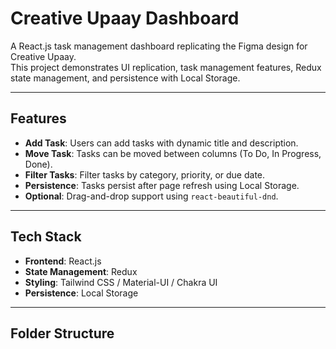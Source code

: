 # Creative Upaay Dashboard

A React.js task management dashboard replicating the Figma design for Creative Upaay.  
This project demonstrates UI replication, task management features, Redux state management, and persistence with Local Storage.

---

## Features

- **Add Task**: Users can add tasks with dynamic title and description.  
- **Move Task**: Tasks can be moved between columns (To Do, In Progress, Done).  
- **Filter Tasks**: Filter tasks by category, priority, or due date.  
- **Persistence**: Tasks persist after page refresh using Local Storage.  
- **Optional**: Drag-and-drop support using `react-beautiful-dnd`.  

---

## Tech Stack

- **Frontend**: React.js  
- **State Management**: Redux  
- **Styling**: Tailwind CSS / Material-UI / Chakra UI  
- **Persistence**: Local Storage  

---

## Folder Structure

